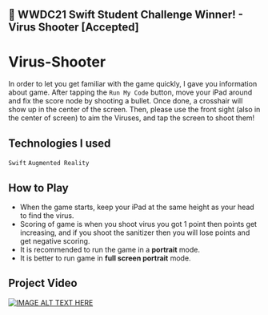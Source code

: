 ## ** WWDC21 Swift Student Challenge Winner! - Virus Shooter [Accepted]**

# Virus-Shooter
In order to let you get familiar with the game quickly, I gave you information about game. After tapping the `Run My Code` button, move your iPad around and fix the score node by shooting a bullet. Once done, a crosshair will show up in the center of the screen. Then, please use the front sight (also in the center of screen) to aim the Viruses, and tap the screen to shoot them!

## Technologies I used
`Swift` `Augmented Reality` 

## How to Play
 * When the game starts, keep your iPad at the same height as your head to find the virus.
 * Scoring of game is when you shoot virus you got 1 point then points get increasing, and if you shoot the sanitizer then you will lose points and get negative scoring.
 * It is recommended to run the game in a **portrait** mode.
 * It is better to run game in **full screen portrait** mode.

## Project Video
[![IMAGE ALT TEXT HERE](https://i.pinimg.com/564x/e7/95/9f/e7959fca05b2e40cfcd5e0de9dede6b8.jpg)](https://youtu.be/HUsIX_9uMKU)

 

